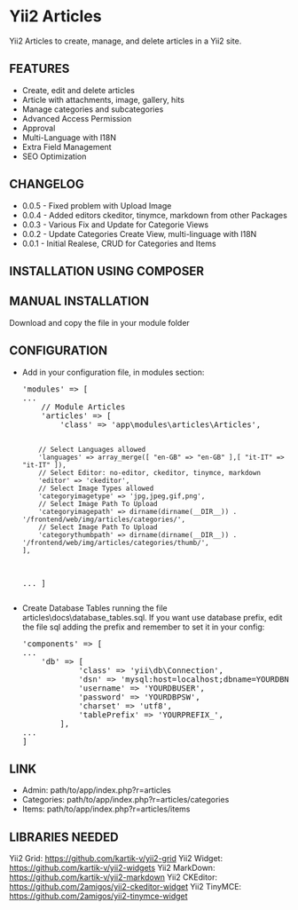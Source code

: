 Yii2 Articles
=============

Yii2 Articles to create, manage, and delete articles in a Yii2 site.

<h2>FEATURES</h2>

<ul>
  <li>Create, edit and delete articles</li>
  <li>Article with attachments, image, gallery, hits</li>
  <li>Manage categories and subcategories</li>
  <li>Advanced Access Permission</li>
  <li>Approval</li>
  <li>Multi-Language with I18N</li>
  <li>Extra Field Management</li>
  <li>SEO Optimization</li>
</ul>

<h2>CHANGELOG</h2>

<ul>
  <li>0.0.5 - Fixed problem with Upload Image</li>		
  <li>0.0.4 - Added editors ckeditor, tinymce, markdown from other Packages</li>		
  <li>0.0.3 - Various Fix and Update for Categorie Views</li>	
  <li>0.0.2 - Update Categories Create View, multi-linguage with I18N</li>
  <li>0.0.1 - Initial Realese, CRUD for Categories and Items</li>
</ul>

<h2>INSTALLATION USING COMPOSER</h2>

<h2>MANUAL INSTALLATION</h2>

Download and copy the file in your module folder

<h2>CONFIGURATION</h2>
<ul>

<li>Add in your configuration file, in modules section:
<pre>'modules' => [ 
...
	// Module Articles
	'articles' => [
		'class' => 'app\modules\articles\Articles',
		
		// Select Languages allowed
		'languages' => array_merge([ "en-GB" => "en-GB" ],[ "it-IT" => "it-IT" ]),			
		// Select Editor: no-editor, ckeditor, tinymce, markdown
		'editor' => 'ckeditor',
		// Select Image Types allowed
		'categoryimagetype' => 'jpg,jpeg,gif,png',
		// Select Image Path To Upload
		'categoryimagepath' => dirname(dirname(__DIR__)) . '/frontend/web/img/articles/categories/',
		// Select Image Path To Upload
		'categorythumbpath' => dirname(dirname(__DIR__)) . '/frontend/web/img/articles/categories/thumb/',
	],
...
]</pre>
</li>

<li>Create Database Tables running the file articles\docs\database_tables.sql. If you want use database prefix, edit the file sql adding the prefix and remember to set it in your config:
<pre>
'components' => [
...
	'db' => [
            'class' => 'yii\db\Connection',
            'dsn' => 'mysql:host=localhost;dbname=YOURDBNAME',
            'username' => 'YOURDBUSER',
            'password' => 'YOURDBPSW',
            'charset' => 'utf8',
            'tablePrefix' => 'YOURPREFIX_',
        ],
...
]
</pre>
</li>
</ul>

<h2>LINK</h2>
<ul> 
  <li>Admin: path/to/app/index.php?r=articles</li>
  <li>Categories: path/to/app/index.php?r=articles/categories</li>
  <li>Items: path/to/app/index.php?r=articles/items</li>
</ul>


<h2>LIBRARIES NEEDED</h2>

Yii2 Grid: https://github.com/kartik-v/yii2-grid
Yii2 Widget: https://github.com/kartik-v/yii2-widgets
Yii2 MarkDown: https://github.com/kartik-v/yii2-markdown
Yii2 CKEditor: https://github.com/2amigos/yii2-ckeditor-widget
Yii2 TinyMCE: https://github.com/2amigos/yii2-tinymce-widget

